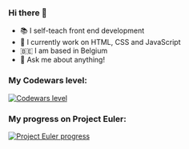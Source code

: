 ### Hi there 👋

- :books: I self-teach front end development
- 🌱 I currently work on HTML, CSS and JavaScript
- 🇧🇪 I am based in Belgium
- 💬 Ask me about anything!

### My Codewars level:
<a href="https://www.codewars.com/users/S.%20Guerra"><img src="https://www.codewars.com/users/S.%20Guerra/badges/large" alt="Codewars level"></a>

### My progress on Project Euler:
<a href="https://projecteuler.net/progress=SGuerra"><img src="https://projecteuler.net/profile/SGuerra.png" alt="Project Euler progress"></a>
